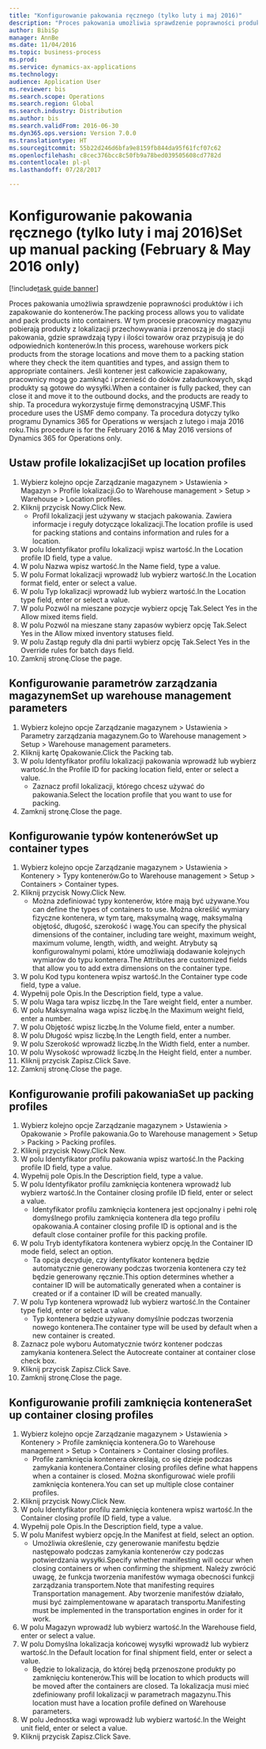 ```yaml
--- 
title: "Konfigurowanie pakowania ręcznego (tylko luty i maj 2016)"
description: "Proces pakowania umożliwia sprawdzenie poprawności produktów i ich zapakowanie do kontenerów."
author: BibiSp
manager: AnnBe
ms.date: 11/04/2016
ms.topic: business-process
ms.prod: 
ms.service: dynamics-ax-applications
ms.technology: 
audience: Application User
ms.reviewer: bis
ms.search.scope: Operations
ms.search.region: Global
ms.search.industry: Distribution
ms.author: bis
ms.search.validFrom: 2016-06-30
ms.dyn365.ops.version: Version 7.0.0
ms.translationtype: HT
ms.sourcegitcommit: 55b22d246d6bfa9e8159fb844da95f61fcf07c62
ms.openlocfilehash: c8cec376bcc8c50fb9a78bed039505608cd7782d
ms.contentlocale: pl-pl
ms.lasthandoff: 07/28/2017

---
```

# <a name="set-up-manual-packing-february--may-2016-only"></a><span data-ttu-id="cf725-103">Konfigurowanie pakowania ręcznego (tylko luty i maj 2016)</span><span class="sxs-lookup"><span data-stu-id="cf725-103">Set up manual packing (February & May 2016 only)</span></span>

[!include[task guide banner](../../includes/task-guide-banner.md)]

<span data-ttu-id="cf725-104">Proces pakowania umożliwia sprawdzenie poprawności produktów i ich zapakowanie do kontenerów.</span><span class="sxs-lookup"><span data-stu-id="cf725-104">The packing process allows you to validate and pack products into containers.</span></span> <span data-ttu-id="cf725-105">W tym procesie pracownicy magazynu pobierają produkty z lokalizacji przechowywania i przenoszą je do stacji pakowania, gdzie sprawdzają typy i ilości towarów oraz przypisują je do odpowiednich kontenerów.</span><span class="sxs-lookup"><span data-stu-id="cf725-105">In this process, warehouse workers pick products from the storage locations and move them to a packing station where they check the item quantities and types, and assign them to appropriate containers.</span></span> <span data-ttu-id="cf725-106">Jeśli kontener jest całkowicie zapakowany, pracownicy mogą go zamknąć i przenieść do doków załadunkowych, skąd produkty są gotowe do wysyłki.</span><span class="sxs-lookup"><span data-stu-id="cf725-106">When a container is fully packed, they can close it and move it to the outbound docks, and the products are ready to ship.</span></span> <span data-ttu-id="cf725-107">Ta procedura wykorzystuje firmę demonstracyjną USMF.</span><span class="sxs-lookup"><span data-stu-id="cf725-107">This procedure uses the USMF demo company.</span></span> <span data-ttu-id="cf725-108">Ta procedura dotyczy tylko programu Dynamics 365 for Operations w wersjach z lutego i maja 2016 roku.</span><span class="sxs-lookup"><span data-stu-id="cf725-108">This procedure is for the February 2016 & May 2016 versions of Dynamics 365 for Operations only.</span></span>


## <a name="set-up-location-profiles"></a><span data-ttu-id="cf725-109">Ustaw profile lokalizacji</span><span class="sxs-lookup"><span data-stu-id="cf725-109">Set up location profiles</span></span>
1. <span data-ttu-id="cf725-110">Wybierz kolejno opcje Zarządzanie magazynem > Ustawienia > Magazyn > Profile lokalizacji.</span><span class="sxs-lookup"><span data-stu-id="cf725-110">Go to Warehouse management > Setup > Warehouse > Location profiles.</span></span>
2. <span data-ttu-id="cf725-111">Kliknij przycisk Nowy.</span><span class="sxs-lookup"><span data-stu-id="cf725-111">Click New.</span></span>
    * <span data-ttu-id="cf725-112">Profil lokalizacji jest używany w stacjach pakowania. Zawiera informacje i reguły dotyczące lokalizacji.</span><span class="sxs-lookup"><span data-stu-id="cf725-112">The location profile is used for packing stations and contains information and rules for a location.</span></span>  
3. <span data-ttu-id="cf725-113">W polu Identyfikator profilu lokalizacji wpisz wartość.</span><span class="sxs-lookup"><span data-stu-id="cf725-113">In the Location profile ID field, type a value.</span></span>
4. <span data-ttu-id="cf725-114">W polu Nazwa wpisz wartość.</span><span class="sxs-lookup"><span data-stu-id="cf725-114">In the Name field, type a value.</span></span>
5. <span data-ttu-id="cf725-115">W polu Format lokalizacji wprowadź lub wybierz wartość.</span><span class="sxs-lookup"><span data-stu-id="cf725-115">In the Location format field, enter or select a value.</span></span>
6. <span data-ttu-id="cf725-116">W polu Typ lokalizacji wprowadź lub wybierz wartość.</span><span class="sxs-lookup"><span data-stu-id="cf725-116">In the Location type field, enter or select a value.</span></span>
7. <span data-ttu-id="cf725-117">W polu Pozwól na mieszane pozycje wybierz opcję Tak.</span><span class="sxs-lookup"><span data-stu-id="cf725-117">Select Yes in the Allow mixed items field.</span></span>
8. <span data-ttu-id="cf725-118">W polu Pozwól na mieszane stany zapasów wybierz opcję Tak.</span><span class="sxs-lookup"><span data-stu-id="cf725-118">Select Yes in the Allow mixed  inventory statuses field.</span></span>
9. <span data-ttu-id="cf725-119">W polu Zastąp reguły dla dni partii wybierz opcję Tak.</span><span class="sxs-lookup"><span data-stu-id="cf725-119">Select Yes in the Override rules for batch days field.</span></span>
10. <span data-ttu-id="cf725-120">Zamknij stronę.</span><span class="sxs-lookup"><span data-stu-id="cf725-120">Close the page.</span></span>

## <a name="set-up-warehouse-management-parameters"></a><span data-ttu-id="cf725-121">Konfigurowanie parametrów zarządzania magazynem</span><span class="sxs-lookup"><span data-stu-id="cf725-121">Set up warehouse management parameters</span></span> 
1. <span data-ttu-id="cf725-122">Wybierz kolejno opcje Zarządzanie magazynem > Ustawienia > Parametry zarządzania magazynem.</span><span class="sxs-lookup"><span data-stu-id="cf725-122">Go to Warehouse management > Setup > Warehouse management parameters.</span></span>
2. <span data-ttu-id="cf725-123">Kliknij kartę Opakowanie.</span><span class="sxs-lookup"><span data-stu-id="cf725-123">Click the Packing tab.</span></span>
3. <span data-ttu-id="cf725-124">W polu Identyfikator profilu lokalizacji pakowania wprowadź lub wybierz wartość.</span><span class="sxs-lookup"><span data-stu-id="cf725-124">In the Profile ID for packing location field, enter or select a value.</span></span>
    * <span data-ttu-id="cf725-125">Zaznacz profil lokalizacji, którego chcesz używać do pakowania.</span><span class="sxs-lookup"><span data-stu-id="cf725-125">Select the location profile that you want to use for packing.</span></span>  
4. <span data-ttu-id="cf725-126">Zamknij stronę.</span><span class="sxs-lookup"><span data-stu-id="cf725-126">Close the page.</span></span>

## <a name="set-up-container-types"></a><span data-ttu-id="cf725-127">Konfigurowanie typów kontenerów</span><span class="sxs-lookup"><span data-stu-id="cf725-127">Set up container types</span></span>
1. <span data-ttu-id="cf725-128">Wybierz kolejno opcje Zarządzanie magazynem > Ustawienia > Kontenery > Typy kontenerów.</span><span class="sxs-lookup"><span data-stu-id="cf725-128">Go to Warehouse management > Setup > Containers > Container types.</span></span>
2. <span data-ttu-id="cf725-129">Kliknij przycisk Nowy.</span><span class="sxs-lookup"><span data-stu-id="cf725-129">Click New.</span></span>
    * <span data-ttu-id="cf725-130">Można zdefiniować typy kontenerów, które mają być używane.</span><span class="sxs-lookup"><span data-stu-id="cf725-130">You can define the types of containers to use.</span></span> <span data-ttu-id="cf725-131">Można określić wymiary fizyczne kontenera, w tym tarę, maksymalną wagę, maksymalną objętość, długość, szerokość i wagę.</span><span class="sxs-lookup"><span data-stu-id="cf725-131">You can specify the physical dimensions of the container, including tare weight, maximum weight, maximum volume, length, width, and weight.</span></span>  <span data-ttu-id="cf725-132">Atrybuty są konfigurowalnymi polami, które umożliwiają dodawanie kolejnych wymiarów do typu kontenera.</span><span class="sxs-lookup"><span data-stu-id="cf725-132">The Attributes are customized fields that allow you to add extra dimensions on the container type.</span></span>     
3. <span data-ttu-id="cf725-133">W polu Kod typu kontenera wpisz wartość.</span><span class="sxs-lookup"><span data-stu-id="cf725-133">In the Container type code field, type a value.</span></span>
4. <span data-ttu-id="cf725-134">Wypełnij pole Opis.</span><span class="sxs-lookup"><span data-stu-id="cf725-134">In the Description field, type a value.</span></span>
5. <span data-ttu-id="cf725-135">W polu Waga tara wpisz liczbę.</span><span class="sxs-lookup"><span data-stu-id="cf725-135">In the Tare weight field, enter a number.</span></span>
6. <span data-ttu-id="cf725-136">W polu Maksymalna waga wpisz liczbę.</span><span class="sxs-lookup"><span data-stu-id="cf725-136">In the Maximum weight field, enter a number.</span></span>
7. <span data-ttu-id="cf725-137">W polu Objętość wpisz liczbę.</span><span class="sxs-lookup"><span data-stu-id="cf725-137">In the Volume field, enter a number.</span></span>
8. <span data-ttu-id="cf725-138">W polu Długość wpisz liczbę.</span><span class="sxs-lookup"><span data-stu-id="cf725-138">In the Length field, enter a number.</span></span>
9. <span data-ttu-id="cf725-139">W polu Szerokość wprowadź liczbę.</span><span class="sxs-lookup"><span data-stu-id="cf725-139">In the Width field, enter a number.</span></span>
10. <span data-ttu-id="cf725-140">W polu Wysokość wprowadź liczbę.</span><span class="sxs-lookup"><span data-stu-id="cf725-140">In the Height field, enter a number.</span></span>
11. <span data-ttu-id="cf725-141">Kliknij przycisk Zapisz.</span><span class="sxs-lookup"><span data-stu-id="cf725-141">Click Save.</span></span>
12. <span data-ttu-id="cf725-142">Zamknij stronę.</span><span class="sxs-lookup"><span data-stu-id="cf725-142">Close the page.</span></span>

## <a name="set-up-packing-profiles"></a><span data-ttu-id="cf725-143">Konfigurowanie profili pakowania</span><span class="sxs-lookup"><span data-stu-id="cf725-143">Set up packing profiles</span></span>
1. <span data-ttu-id="cf725-144">Wybierz kolejno opcje Zarządzanie magazynem > Ustawienia > Opakowanie > Profile pakowania.</span><span class="sxs-lookup"><span data-stu-id="cf725-144">Go to Warehouse management > Setup > Packing > Packing profiles.</span></span>
2. <span data-ttu-id="cf725-145">Kliknij przycisk Nowy.</span><span class="sxs-lookup"><span data-stu-id="cf725-145">Click New.</span></span>
3. <span data-ttu-id="cf725-146">W polu Identyfikator profilu pakowania wpisz wartość.</span><span class="sxs-lookup"><span data-stu-id="cf725-146">In the Packing profile ID field, type a value.</span></span>
4. <span data-ttu-id="cf725-147">Wypełnij pole Opis.</span><span class="sxs-lookup"><span data-stu-id="cf725-147">In the Description field, type a value.</span></span>
5. <span data-ttu-id="cf725-148">W polu Identyfikator profilu zamknięcia kontenera wprowadź lub wybierz wartość.</span><span class="sxs-lookup"><span data-stu-id="cf725-148">In the Container closing profile ID field, enter or select a value.</span></span>
    * <span data-ttu-id="cf725-149">Identyfikator profilu zamknięcia kontenera jest opcjonalny i pełni rolę domyślnego profilu zamknięcia kontenera dla tego profilu opakowania.</span><span class="sxs-lookup"><span data-stu-id="cf725-149">A container closing profile ID is optional and is the default close container profile for this packing profile.</span></span>  
6. <span data-ttu-id="cf725-150">W polu Tryb identyfikatora kontenera wybierz opcję.</span><span class="sxs-lookup"><span data-stu-id="cf725-150">In the Container ID mode field, select an option.</span></span>
    * <span data-ttu-id="cf725-151">Ta opcja decyduje, czy identyfikator kontenera będzie automatycznie generowany podczas tworzenia kontenera czy też będzie generowany ręcznie.</span><span class="sxs-lookup"><span data-stu-id="cf725-151">This option determines whether a container ID will be automatically generated when a container is created or if a container ID will be created manually.</span></span>  
7. <span data-ttu-id="cf725-152">W polu Typ kontenera wprowadź lub wybierz wartość.</span><span class="sxs-lookup"><span data-stu-id="cf725-152">In the Container type field, enter or select a value.</span></span>
    * <span data-ttu-id="cf725-153">Typ kontenera będzie używany domyślnie podczas tworzenia nowego kontenera.</span><span class="sxs-lookup"><span data-stu-id="cf725-153">The container type will be used by default when a new container is created.</span></span>  
8. <span data-ttu-id="cf725-154">Zaznacz pole wyboru Automatycznie twórz kontener podczas zamykania kontenera.</span><span class="sxs-lookup"><span data-stu-id="cf725-154">Select the Autocreate container at container close check box.</span></span>
9. <span data-ttu-id="cf725-155">Kliknij przycisk Zapisz.</span><span class="sxs-lookup"><span data-stu-id="cf725-155">Click Save.</span></span>
10. <span data-ttu-id="cf725-156">Zamknij stronę.</span><span class="sxs-lookup"><span data-stu-id="cf725-156">Close the page.</span></span>

## <a name="set-up-container-closing-profiles"></a><span data-ttu-id="cf725-157">Konfigurowanie profili zamknięcia kontenera</span><span class="sxs-lookup"><span data-stu-id="cf725-157">Set up container closing profiles</span></span>
1. <span data-ttu-id="cf725-158">Wybierz kolejno opcje Zarządzanie magazynem > Ustawienia > Kontenery > Profile zamknięcia kontenera.</span><span class="sxs-lookup"><span data-stu-id="cf725-158">Go to Warehouse management > Setup > Containers > Container closing profiles.</span></span>
    * <span data-ttu-id="cf725-159">Profile zamknięcia kontenera określają, co się dzieje podczas zamykania kontenera.</span><span class="sxs-lookup"><span data-stu-id="cf725-159">Container closing profiles define what happens when a container is closed.</span></span> <span data-ttu-id="cf725-160">Można skonfigurować wiele profili zamknięcia kontenera.</span><span class="sxs-lookup"><span data-stu-id="cf725-160">You can set up multiple close container profiles.</span></span>       
2. <span data-ttu-id="cf725-161">Kliknij przycisk Nowy.</span><span class="sxs-lookup"><span data-stu-id="cf725-161">Click New.</span></span>
3. <span data-ttu-id="cf725-162">W polu Identyfikator profilu zamknięcia kontenera wpisz wartość.</span><span class="sxs-lookup"><span data-stu-id="cf725-162">In the Container closing profile ID field, type a value.</span></span>
4. <span data-ttu-id="cf725-163">Wypełnij pole Opis.</span><span class="sxs-lookup"><span data-stu-id="cf725-163">In the Description field, type a value.</span></span>
5. <span data-ttu-id="cf725-164">W polu Manifest wybierz opcję.</span><span class="sxs-lookup"><span data-stu-id="cf725-164">In the Manifest at field, select an option.</span></span>
    * <span data-ttu-id="cf725-165">Umożliwia określenie, czy generowanie manifestu będzie następowało podczas zamykania kontenerów czy podczas potwierdzania wysyłki.</span><span class="sxs-lookup"><span data-stu-id="cf725-165">Specify whether manifesting will occur when closing containers or when confirming the shipment.</span></span> <span data-ttu-id="cf725-166">Należy zwrócić uwagę, że funkcja tworzenia manifestów wymaga obecności funkcji zarządzania transportem.</span><span class="sxs-lookup"><span data-stu-id="cf725-166">Note that manifesting requires Transportation management.</span></span> <span data-ttu-id="cf725-167">Aby tworzenie manifestów działało, musi być zaimplementowane w aparatach transportu.</span><span class="sxs-lookup"><span data-stu-id="cf725-167">Manifesting must be implemented in the transportation engines in order for it work.</span></span>  
6. <span data-ttu-id="cf725-168">W polu Magazyn wprowadź lub wybierz wartość.</span><span class="sxs-lookup"><span data-stu-id="cf725-168">In the Warehouse field, enter or select a value.</span></span>
7. <span data-ttu-id="cf725-169">W polu Domyślna lokalizacja końcowej wysyłki wprowadź lub wybierz wartość.</span><span class="sxs-lookup"><span data-stu-id="cf725-169">In the Default location for final shipment field, enter or select a value.</span></span>
    * <span data-ttu-id="cf725-170">Będzie to lokalizacja, do której będą przenoszone produkty po zamknięciu kontenerów.</span><span class="sxs-lookup"><span data-stu-id="cf725-170">This will be location to which products will be moved after the containers are closed.</span></span> <span data-ttu-id="cf725-171">Ta lokalizacja musi mieć zdefiniowany profil lokalizacji w parametrach magazynu.</span><span class="sxs-lookup"><span data-stu-id="cf725-171">This location must have a location profile defined on Warehouse parameters.</span></span>  
8. <span data-ttu-id="cf725-172">W polu Jednostka wagi wprowadź lub wybierz wartość.</span><span class="sxs-lookup"><span data-stu-id="cf725-172">In the Weight unit field, enter or select a value.</span></span>
9. <span data-ttu-id="cf725-173">Kliknij przycisk Zapisz.</span><span class="sxs-lookup"><span data-stu-id="cf725-173">Click Save.</span></span>


